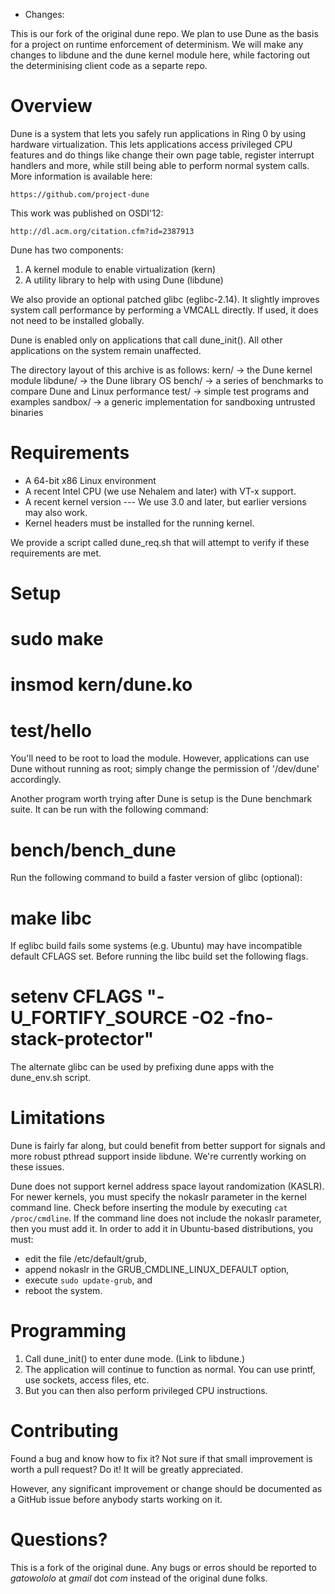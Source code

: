 * Changes:

This is our fork of the original dune repo. We plan to use Dune as the basis for
a project on runtime enforcement of determinism. We will make any changes to libdune
and the dune kernel module here, while factoring out the determinising client code as
a separte repo.

Overview
========

Dune is a system that lets you safely run applications in Ring 0 by using
hardware virtualization.  This lets applications access privileged CPU features
and do things like change their own page table, register interrupt handlers and
more, while still being able to perform normal system calls.  More information
is available here:

	https://github.com/project-dune

This work was published on OSDI'12:

	http://dl.acm.org/citation.cfm?id=2387913

Dune has two components:

1.  A kernel module to enable virtualization (kern)
2.  A utility library to help with using Dune (libdune)

We also provide an optional patched glibc (eglibc-2.14). It slightly
improves system call performance by performing a VMCALL directly.
If used, it does not need to be installed globally.

Dune is enabled only on applications that call dune_init().  All other
applications on the system remain unaffected.

The directory layout of this archive is as follows:
kern/    -> the Dune kernel module
libdune/ -> the Dune library OS
bench/   -> a series of benchmarks to compare Dune and Linux performance
test/    -> simple test programs and examples
sandbox/ -> a generic implementation for sandboxing untrusted binaries

Requirements
============

* A 64-bit x86 Linux environment
* A recent Intel CPU (we use Nehalem and later) with VT-x support.
* A recent kernel version --- We use 3.0 and later, but earlier versions
  may also work.
* Kernel headers must be installed for the running kernel.

We provide a script called dune_req.sh that will attempt to verify
if these requirements are met.

Setup
=====

# sudo make
# insmod kern/dune.ko
# test/hello

You'll need to be root to load the module. However, applications can use
Dune without running as root; simply change the permission of '/dev/dune'
accordingly.

Another program worth trying after Dune is setup is the Dune benchmark suite.
It can be run with the following command:

# bench/bench_dune

Run the following command to build a faster version of glibc (optional):

# make libc

If eglibc build fails some systems (e.g. Ubuntu) may have incompatible default
CFLAGS set.  Before running the libc build set the following flags.

# setenv CFLAGS "-U_FORTIFY_SOURCE -O2 -fno-stack-protector"

The alternate glibc can be used by prefixing dune apps with the
dune_env.sh script.

Limitations
===========

Dune is fairly far along, but could benefit from better support for signals
and more robust pthread support inside libdune. We're currently working on
these issues.

Dune does not support kernel address space layout randomization (KASLR). For
newer kernels, you must specify the nokaslr parameter in the kernel command
line. Check before inserting the module by executing `cat /proc/cmdline`. If
the command line does not include the nokaslr parameter, then you must add it.
In order to add it in Ubuntu-based distributions, you must:
* edit the file /etc/default/grub,
* append nokaslr in the GRUB_CMDLINE_LINUX_DEFAULT option,
* execute `sudo update-grub`, and
* reboot the system.

Programming
===========

1.  Call dune_init() to enter dune mode.  (Link to libdune.)
2.  The application will continue to function as normal.  You can use printf,
    use sockets, access files, etc.
3.  But you can then also perform privileged CPU instructions.

Contributing
=============
Found a bug and know how to fix it? Not sure if that small improvement is worth a
pull request? Do it! It will be greatly appreciated.

However, any significant improvement or change should be documented as a GitHub
issue before anybody starts working on it.

Questions?
==========

This is a fork of the original dune. Any bugs or erros should be
reported to *gatowololo* at *gmail* dot *com* instead of the original dune folks.

